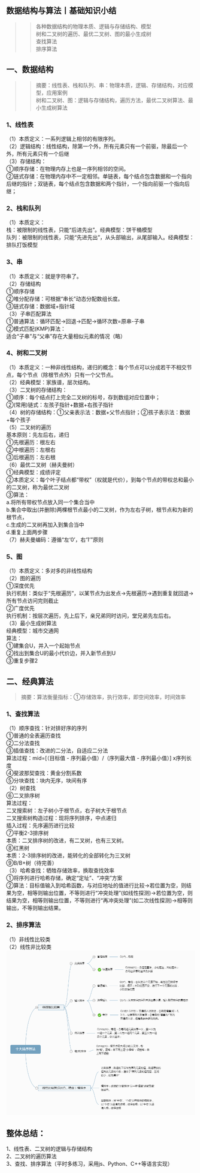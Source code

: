 数据结构与算法丨基础知识小结
-------------------------
>> 各种数据结构的物理本质、逻辑与存储结构、模型<br>
树和二叉树的遍历、最优二叉树、图的最小生成树<br>
查找算法<br>
排序算法<br>

## 一、数据结构
>> 摘要：线性表、栈和队列、串：物理本质，逻辑、存储结构，对应模型，应用案例<br>树和二叉树、图：逻辑与存储结构，遍历方法，最优二叉树算法、最小生成树算法<br>
### 1、线性表<br>
（1）本质定义：一系列逻辑上相邻的有限序列。<br>
（2）逻辑结构：线性结构，除第一个外，所有元素只有一个前驱，除最后一个外，所有元素只有一个后继<br>
（3）存储结构：<br>
     ①顺序存储：在物理内存上也是一序列相邻的空间。<br>
     ②链式存储：在物理内存中不一定相邻。单链表，每个结点包含数据和一个指向后继的指针；双链表，每个结点包含数据和两个指针，一个指向前驱一个指向后继；<br>
### 2、栈和队列<br>
（1）本质定义：<br>
       栈：被限制的线性表，只能“后进先出”。经典模型：饼干桶模型<br>
      队列：被限制的线性表，只能“先进先出”，从头部输出，从尾部输入。经典模型：排队打饭模型<br>
### 3、串<br>
（1）本质定义：就是字符串了。<br>
（2）存储结构<br>
       ①顺序存储<br>
       ②堆分配存储：可根据“串长”动态分配数组长度。<br>
       ③链式存储：数据域+指针域<br>
（3）子串匹配算法<br>
       ①普通算法：循环匹配→回退→匹配→循环次数=原串-子串<br>
       ②模式匹配(KMP)算法：<br>
          适合“子串”与“父串”存在大量相似元素的情况（略）<br>
### 4、树和二叉树<br>
（1）本质定义：一种非线性结构，递归的概念：每个节点可以分成若干不相交节点，每个节点（除根节点外）只有一个父节点。<br>
（2）经典模型：家族谱，层次结构。<br>
（3）二叉树的存储结构：<br>
        ①顺序：每个结点打上完全二叉树的标号，存到数组对应位置中；<br>
        ②(常用)链式：左孩子指针+数据+右孩子指针<br>
（4）树的存储结构：①父亲表示法：数据+父节点指针；②孩子表示法：数据+每个孩子<br>
（5）二叉树的遍历<br>
基本原则：先左后右，递归<br>
①先根遍历：根左右<br>
②中根遍历：左根右<br>
③后根遍历：左右根<br>
（6）最优二叉树（赫夫曼树）<br>
     ①经典模型：成绩评定<br>
     ②本质定义：每个叶子结点都“带权”（权就是代价），到每个节点的带权总和最小的二叉树，称为最优二叉树<br>
     ③算法：<br>
a.将所有带权节点放入同一个集合当中<br>
b.集合中取出(并删除)两棵根节点最小的二叉树，作为左右子树，根节点和为新的根节点，<br>
c.生成的二叉树再加入到集合当中<br>
d.重复上面两步骤<br>
（7）赫夫曼编码：遵循“左‘0’，右‘1’”原则<br>
### 5、图<br>
（1）本质定义：多对多的非线性结构<br>
（2）图的遍历<br>
     ①深度优先<br>
        执行机制：类似于“先根遍历”，以某节点为出发点→先根遍历→遇到重复就回退→所有节点访问完则截止<br>
     ②广度优先<br>
        执行机制：按层次遍历，先上后下，亲兄弟同时访问，堂兄弟先左后右。<br>
（3）最小生成树算法<br>
    经典模型：城市交通网<br>
    算法：<br>
①建集合U，并入一个起始节点<br>
②找出到集合U的最小代价边，并入新节点到U<br>
③重复步骤2<br>
## 二、经典算法<br>
> 摘要：算法衡量指标：①存储效率，执行效率，即空间效率，时间效率<br>
### 1、查找算法<br>
（1）顺序查找：针对排好序的序列<br>
    ①普通的全表遍历查找<br>
    ②二分法查找<br>
    ③插值查找：改进的二分法，自适应二分法<br>
       算法过程：mid=[（目标值 - 序列最小值）/（序列最大值 - 序列最小值）] x序列长度<br>
    ④斐波那契查找：黄金分割系数<br>
    ⑤分块查找：块内无序，块间有序<br>
（2）树查找<br>
    ⑥二叉排序树<br>
       算法过程：<br>
二叉搜索树：左子树小于根节点，右子树大于根节点<br>
二叉搜索树构造过程：现将序列排序，中点递归<br>
插入过程：先序遍历进行比较<br>
    ⑦平衡2-3排序树<br>
        本质：二叉排序树的改进，有二叉树，也有三叉树。<br>
    ⑧红黑树<br>
       本质：2-3排序树的改进，能转化的全部转化为三叉树<br>
    ⑨B/B+树（待完善）<br>
（3）哈希查找：牺牲存储效率，换取查找效率<br>
    ①将序列进行哈希存储，确定“定址”、“冲突”方案<br>
    ②算法：目标值输入到哈希函数，与对应地址的值进行比较→若位置为空，则结果为空，相等则输出位置，不等则进行“冲突处理”(如线性探测)→若位置为空，则结果为空，相等则输出位置，不等则进行“再冲突处理”(如二次线性探测)→相等则输出，不等则输出结果。<br>
### 2、排序算法<br>
（1）非线性比较类<br>
（2）线性非比较类<br>
![image](https://github.com/Liquan-gdut/data-structure/blob/master/%E5%8D%81%E5%A4%A7%E6%8E%92%E5%BA%8F%E7%AE%97%E6%B3%95.png)<br>
## 整体总结：<br>
1、线性表、二叉树的逻辑与存储结构<br>
2、二叉树的遍历算法<br>
3、查找、排序算法（平时多练习，采用js、Python、C++等语言实现）<br>
